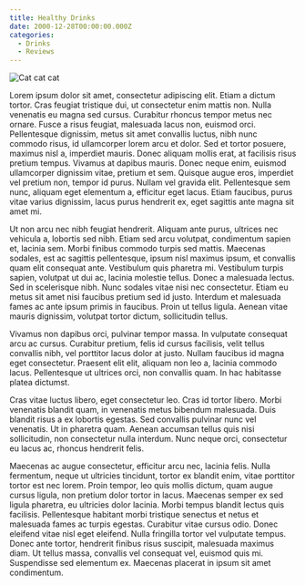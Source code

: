 ```yaml
---
title: Healthy Drinks
date: 2000-12-28T00:00:00.000Z
categories:
  - Drinks
  - Reviews
---
```

![Cat cat cat](/img/cat-3523992_640.jpg)

Lorem ipsum dolor sit amet, consectetur adipiscing elit. Etiam a dictum tortor. Cras feugiat tristique dui, ut consectetur enim mattis non. Nulla venenatis eu magna sed cursus. Curabitur rhoncus tempor metus nec ornare. Fusce a risus feugiat, malesuada lacus non, euismod orci. Pellentesque dignissim, metus sit amet convallis luctus, nibh nunc commodo risus, id ullamcorper lorem arcu et dolor. Sed et tortor posuere, maximus nisl a, imperdiet mauris. Donec aliquam mollis erat, at facilisis risus pretium tempus. Vivamus at dapibus mauris. Donec neque enim, euismod ullamcorper dignissim vitae, pretium et sem. Quisque augue eros, imperdiet vel pretium non, tempor id purus. Nullam vel gravida elit. Pellentesque sem nunc, aliquam eget elementum a, efficitur eget lacus. Etiam faucibus, purus vitae varius dignissim, lacus purus hendrerit ex, eget sagittis ante magna sit amet mi.

Ut non arcu nec nibh feugiat hendrerit. Aliquam ante purus, ultrices nec vehicula a, lobortis sed nibh. Etiam sed arcu volutpat, condimentum sapien et, lacinia sem. Morbi finibus commodo turpis sed mattis. Maecenas sodales, est ac sagittis pellentesque, ipsum nisl maximus ipsum, et convallis quam elit consequat ante. Vestibulum quis pharetra mi. Vestibulum turpis sapien, volutpat ut dui ac, lacinia molestie tellus. Donec a malesuada lectus. Sed in scelerisque nibh. Nunc sodales vitae nisi nec consectetur. Etiam eu metus sit amet nisi faucibus pretium sed id justo. Interdum et malesuada fames ac ante ipsum primis in faucibus. Proin ut tellus ligula. Aenean vitae mauris dignissim, volutpat tortor dictum, sollicitudin tellus.

Vivamus non dapibus orci, pulvinar tempor massa. In vulputate consequat arcu ac cursus. Curabitur pretium, felis id cursus facilisis, velit tellus convallis nibh, vel porttitor lacus dolor at justo. Nullam faucibus id magna eget consectetur. Praesent elit elit, aliquam non leo a, lacinia commodo lacus. Pellentesque ut ultrices orci, non convallis quam. In hac habitasse platea dictumst.

Cras vitae luctus libero, eget consectetur leo. Cras id tortor libero. Morbi venenatis blandit quam, in venenatis metus bibendum malesuada. Duis blandit risus a ex lobortis egestas. Sed convallis pulvinar nunc vel venenatis. Ut in pharetra quam. Aenean accumsan tellus quis nisi sollicitudin, non consectetur nulla interdum. Nunc neque orci, consectetur eu lacus ac, rhoncus hendrerit felis.

Maecenas ac augue consectetur, efficitur arcu nec, lacinia felis. Nulla fermentum, neque ut ultricies tincidunt, tortor ex blandit enim, vitae porttitor tortor est nec lorem. Proin tempor, leo quis mollis dictum, quam augue cursus ligula, non pretium dolor tortor in lacus. Maecenas semper ex sed ligula pharetra, eu ultricies dolor lacinia. Morbi tempus blandit lectus quis facilisis. Pellentesque habitant morbi tristique senectus et netus et malesuada fames ac turpis egestas. Curabitur vitae cursus odio. Donec eleifend vitae nisl eget eleifend. Nulla fringilla tortor vel vulputate tempus. Donec ante tortor, hendrerit finibus risus suscipit, malesuada maximus diam. Ut tellus massa, convallis vel consequat vel, euismod quis mi. Suspendisse sed elementum ex. Maecenas placerat in ipsum sit amet condimentum.
